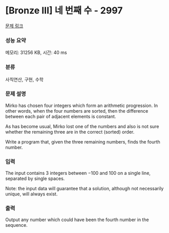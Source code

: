 # [Bronze III] 네 번째 수 - 2997 

[문제 링크](https://www.acmicpc.net/problem/2997) 

### 성능 요약

메모리: 31256 KB, 시간: 40 ms

### 분류

사칙연산, 구현, 수학

### 문제 설명

<p>Mirko has chosen four integers which form an arithmetic progression. In other words, when the four numbers are sorted, then the difference between each pair of adjacent elements is constant. </p>

<p>As has become usual, Mirko lost one of the numbers and also is not sure whether the remaining three are in the correct (sorted) order. </p>

<p>Write a program that, given the three remaining numbers, finds the fourth number.</p>

### 입력 

 <p>The input contains 3 integers between −100 and 100 on a single line, separated by single spaces. </p>

<p>Note: the input data will guarantee that a solution, although not necessarily unique, will always exist.</p>

### 출력 

 <p>Output any number which could have been the fourth number in the sequence. </p>

<p> </p>

